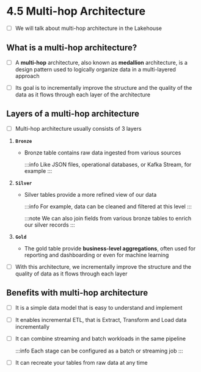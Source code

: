 # 4.5 Multi-hop Architecture

- [ ] We will talk about multi-hop architecture in the Lakehouse<br/>

## What is a multi-hop architecture?

- [ ] A **multi-hop** architecture, also known as **medallion** architecture, is a design pattern used to logically organize data in a multi-layered approach<br/>

- [ ] Its goal is to incrementally improve the structure and the quality of the data as it flows through each layer of the architecture<br/>

## Layers of a multi-hop architecture

- [ ] Multi-hop architecture usually consists of 3 layers

1. **`Bronze`**

    * Bronze table contains raw data ingested from various sources

        :::info
            Like JSON files, operational databases, or Kafka Stream, for example
        :::
        
2. **`Silver`**

    * Silver tables provide a more refined view of our data

        :::info
            For example, data can be cleaned and filtered at this level
        :::

        :::note
            We can also join fields from various bronze tables to enrich our silver records
        :::

3. **`Gold`**

    * The gold table provide **business-level aggregations**, often used for reporting and dashboarding or even for machine learning<br/>

- [ ] With this architecture, we incrementally improve the structure and the quality of data as it flows through each layer

## Benefits with multi-hop architecture

- [ ] It is a simple data model that is easy to understand and implement<br/>

- [ ] It enables incremental ETL, that is Extract, Transform and Load data incrementally<br/>

- [ ] It can combine streaming and batch workloads in the same pipeline

    :::info
        Each stage can be configured as a batch or streaming job
    :::

- [ ] It can recreate your tables from raw data at any time